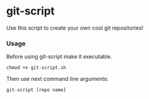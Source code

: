 # git-script
Use this script to create your own cool git repositories!

### Usage
Before using git-script make it executable.

``chmod +x git-script.sh``

Then use next command line arguments:

``git-script [repo name]``
